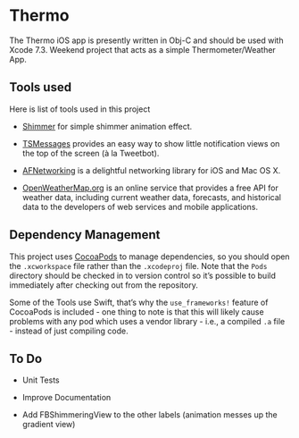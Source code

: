 # Thermo

The Thermo iOS app is presently written in Obj-C and should be used with Xcode 7.3. Weekend project that acts as a simple Thermometer/Weather App.


## Tools used

Here is list of tools used in this project

- [Shimmer](https://github.com/facebook/Shimmer) for simple shimmer animation effect.

- [TSMessages](https://github.com/KrauseFx/TSMessages/) provides an easy way to show little notification views on the top of the screen (à la Tweetbot).

- [AFNetworking](https://github.com/AFNetworking/AFNetworking) is a delightful networking library for iOS and Mac OS X.

- [OpenWeatherMap.org](http://openweathermap.org/) is an online service that provides a free API for weather data, including current weather data, forecasts, and historical data to the developers of web services and mobile applications.


## Dependency Management
This project uses [CocoaPods](http://cocoapods.org) to manage dependencies, so you should open the `.xcworkspace` file rather than the `.xcodeproj` file. Note that the `Pods` directory should be checked in to version control so it’s possible to build immediately after checking out from the repository. 

Some of the Tools use Swift, that’s why the `use_frameworks!` feature of CocoaPods is included - one thing to note is that this will likely cause problems with any pod which uses a vendor library - i.e., a compiled `.a` file - instead of just compiling code. 

## To Do

- Unit Tests

- Improve Documentation

- Add FBShimmeringView to the other labels (animation messes up the gradient view)